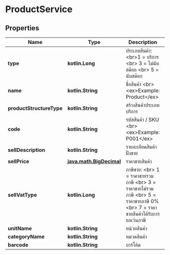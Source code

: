 
# ProductService

## Properties
Name | Type | Description | Notes
------------ | ------------- | ------------- | -------------
**type** | **kotlin.Long** | ประเภทสินค้า: &lt;br&gt;1 &#x3D; บริการ &lt;br&gt; 3 &#x3D; ไม่นับสต๊อก &lt;br&gt; 5 &#x3D; นับสต๊อก | 
**name** | **kotlin.String** | ชื่อสินค้า &lt;br&gt; &lt;ex&gt;Example: Product&lt;/ex&gt; | 
**productStructureType** | **kotlin.String** | สร้างสินค้าประเภท บริการ |  [optional]
**code** | **kotlin.String** | รหัสสินค้า / SKU &lt;br&gt; &lt;ex&gt;Example: P001&lt;/ex&gt; |  [optional]
**sellDescription** | **kotlin.String** | รายละเอียดสินค้า ฝั่งขาย |  [optional]
**sellPrice** | [**java.math.BigDecimal**](java.math.BigDecimal.md) | ราคาขายสินค้า |  [optional]
**sellVatType** | **kotlin.Long** | ภาษีขาย: &lt;br&gt; 1 &#x3D; ราคาขายรวมภาษี &lt;br&gt; 3 &#x3D; ราคาขายไม่รวมภาษี &lt;br&gt; 5 &#x3D; ราคาขายภาษี 0% &lt;br&gt; 7 &#x3D; ราคาขายสินค้าได้รับการยกเว้นภาษี |  [optional]
**unitName** | **kotlin.String** | หน่วยสินค้า |  [optional]
**categoryName** | **kotlin.String** | หมวดสินค้า |  [optional]
**barcode** | **kotlin.String** | บาร์โค้ด |  [optional]



